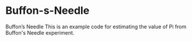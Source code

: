 # Buffon-s-Needle
Buffon’s Needle
This is an example code for estimating the value of Pi from Buffon's Needle experiment.
